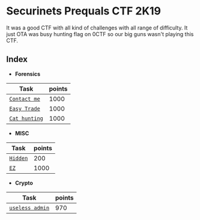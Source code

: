 # Securinets Prequals CTF 2K19

It was a good CTF with all kind of challenges with all range of difficulty.
It just OTA was busy hunting flag on 0CTF so our big guns wasn't playing this CTF.


## Index


* __Forensics__

| Task                   | points |
|------------------------|--------|
| [`Contact me`](Forensic/Contact_me/) | 1000  |
| [`Easy Trade`](Forensic/Easy_trade/) | 1000|
| [`Cat hunting`](Forensic/Cat_hunting/) | 1000|


* __MISC__

| Task                   | points |
|------------------------|--------|
| [`Hidden`](misc/Hidden/) | 200|
| [`EZ`](misc/EZ/) | 1000 |


* __Crypto__

| Task                   | points |
|------------------------|--------|
| [`useless admin`](Crypto/useless_admin/) | 970 |
